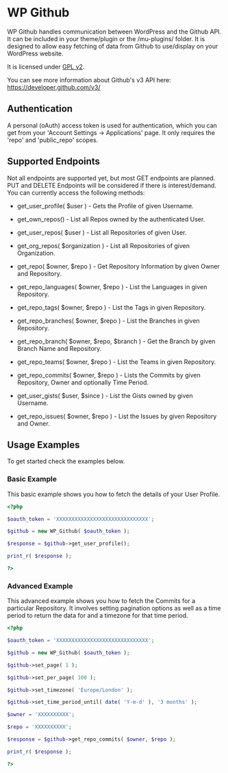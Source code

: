 # WP Github

WP Github handles communication between WordPress and the Github API. It can be included in your theme/plugin or the /mu-plugins/ folder. It is designed to allow easy fetching of data from Github to use/display on your WordPress website.

It is licensed under [GPL v2](http://www.gnu.org/licenses/gpl-2.0.html).

You can see more information about Github's v3 API here: https://developer.github.com/v3/

## Authentication

A personal (oAuth) access token is used for authentication, which you can get from your 'Account Settings -> Applications' page. It only requires the 'repo' and 'public_repo' scopes.

## Supported Endpoints

Not all endpoints are supported yet, but most GET endpoints are planned. PUT and DELETE Endpoints will be considered if there is interest/demand. You can currently access the following methods:

* get_user_profile( $user ) - Gets the Profile of given Username.

* get_own_repos() - List all Repos owned by the authenticated User.

* get_user_repos( $user ) - List all Repositories of given User.

* get_org_repos( $organization ) - List all Repositories of given Organization.

* get_repo( $owner, $repo ) - Get Repository Information by given Owner and Repository.

* get_repo_languages( $owner, $repo ) - List the Languages in given Repository.

* get_repo_tags( $owner, $repo ) - List the Tags in given Repository.

* get_repo_branches( $owner, $repo ) - List the Branches in given Repository.

* get_repo_branch( $owner, $repo, $branch ) - Get the Branch by given Branch Name and Repository.

* get_repo_teams( $owner, $repo ) - List the Teams in given Repository.

* get_repo_commits( $owner, $repo ) - Lists the Commits by given Repository, Owner and optionally Time Period.

* get_user_gists( $user, $since ) - List the Gists owned by given Username.

* get_repo_issues( $owner, $repo ) - List the Issues by given Repository and Owner.

## Usage Examples

To get started check the examples below.

### Basic Example

This basic example shows you how to fetch the details of your User Profile.

```php
<?php

$oauth_token = 'XXXXXXXXXXXXXXXXXXXXXXXXXXXXXX';

$github = new WP_Github( $oauth_token );

$response = $github->get_user_profile();

print_r( $response );

?>
```

### Advanced Example

This advanced example shows you how to fetch the Commits for a particular Repository. It involves setting pagination options as well as a time period to return the data for and a timezone for that time period.

```php
<?php

$oauth_token = 'XXXXXXXXXXXXXXXXXXXXXXXXXXXXXX';

$github = new WP_Github( $oauth_token );

$github->set_page( 1 );

$github->set_per_page( 100 );

$github->set_timezone( 'Europe/London' );

$github->set_time_period_until( date( 'Y-m-d' ), '3 months' );

$owner = 'XXXXXXXXXX';

$repo = 'XXXXXXXXXX';

$response = $github->get_repo_commits( $owner, $repo );

print_r( $response );

?>
```